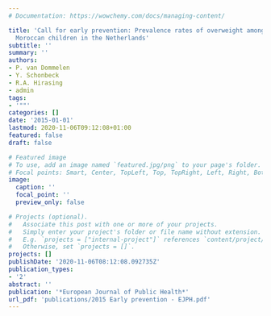 ```yaml
---
# Documentation: https://wowchemy.com/docs/managing-content/

title: 'Call for early prevention: Prevalence rates of overweight among Turkish and
  Moroccan children in the Netherlands'
subtitle: ''
summary: ''
authors:
- P. van Dommelen
- Y. Schonbeck
- R.A. Hirasing
- admin
tags:
- '""'
categories: []
date: '2015-01-01'
lastmod: 2020-11-06T09:12:08+01:00
featured: false
draft: false

# Featured image
# To use, add an image named `featured.jpg/png` to your page's folder.
# Focal points: Smart, Center, TopLeft, Top, TopRight, Left, Right, BottomLeft, Bottom, BottomRight.
image:
  caption: ''
  focal_point: ''
  preview_only: false

# Projects (optional).
#   Associate this post with one or more of your projects.
#   Simply enter your project's folder or file name without extension.
#   E.g. `projects = ["internal-project"]` references `content/project/deep-learning/index.md`.
#   Otherwise, set `projects = []`.
projects: []
publishDate: '2020-11-06T08:12:08.092735Z'
publication_types:
- '2'
abstract: ''
publication: '*European Journal of Public Health*'
url_pdf: 'publications/2015 Early prevention - EJPH.pdf'
---
```

